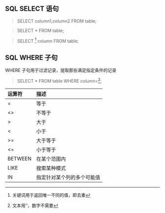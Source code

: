 ## SQL SELECT 语句

> SELECT column1,column2 FROM table;

> SELECT * FROM table;

> SELECT [^DISTINCT] column FROM table;  
[^DISTINCT]: 关键词用于返回唯一不同的值，即去重  

## SQL WHERE 子句
WHERE 子句用于过滤记录，提取那些满足指定条件的记录

> SELECT * FROM table WHERE column=[^'pattern'];  
[^'pattern']: 文本用‘’，数字不需要  

|  运算符   | 描述  |
|  :----  | :----  |
|=	|等于|
|<>	|不等于|
|>	|大于|
|<	|小于|
|>=	|大于等于|
|<=	|小于等于|
|BETWEEN	|在某个范围内|
|LIKE	|搜索某种模式|
|IN	|指定针对某个列的多个可能值|
